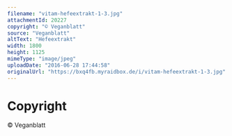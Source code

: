 ```yaml
---
filename: "vitam-hefeextrakt-1-3.jpg"
attachmentId: 20227
copyright: "© Veganblatt"
source: "Veganblatt"
altText: "Hefeextrakt"
width: 1800
height: 1125
mimeType: "image/jpeg"
uploadDate: "2016-06-28 17:44:58"
originalUrl: "https://bxq4fb.myraidbox.de/i/vitam-hefeextrakt-1-3.jpg"
---
```


# Copyright

© Veganblatt
